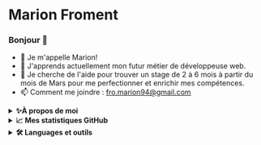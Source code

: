 # Marion Froment

### Bonjour 👋 
* 👩 Je m'appelle Marion!
* 🌱 J'apprends actuellement mon futur métier de développeuse web.
* 🤔 Je cherche de l'aide pour trouver un stage de 2 à 6 mois à partir du mois de Mars pour me perfectionner et enrichir mes compétences.
* 📫 Comment me joindre : fro.marion94@gmail.com

<details> 
  <summary><b>✨À propos de moi</b></summary><br/> 
  <ul>
    <li>🎂 21/12/94</li>
    <li>♐ Sagittaire</li>
    <li>❤️ J'aime 
      <ul>
        <li>🎨 dessiner</li>
        <li> 📚 lire</li>
        <li>🍂 jardiner</li>
        <li>🐾 les animaux</li>
        <li>🌸 les mangas</li>
        <li>🎮 les jeux vidéo</li>
      </ul>
    </li>
  </ul>

https://img.shields.io/badge/Nintendo_3DS-D12228?style=for-the-badge&logo=nintendo-3ds&logoColor=white
https://img.shields.io/badge/Nintendo_Switch-E60012?style=for-the-badge&logo=nintendo-switch&logoColor=white

⚡ Fun fact : Je suis actuellement en reconversion professionnelle, auparavent j'étais démonstratrice pour une marque de luxe d'esthétique. 
Grâce à mon expérience passée j'ai pu acquérir des notions sur les besoins des clients notamment sur leur exigence de consommation ainsi qu'à l'image de marque.
Je suis très sensible à l'aspect visuel des choses qui m'entourent, de ce l'UX/UI à une grande importance pour moi. J'aime codé du fonctionnel mais aussi du "beau". J'aimerais pouvoir travailler dans une entreprise qui me permettra d'aiguisé ces notions.
</details>

<details> 
    <summary><b>📈 Mes statistiques GitHub</b></summary><br/> 
<img src="https://github-readme-stats.vercel.app/api/top-langs?username=Marion-Froment&layout=compact&theme=dark"/>
</details>

<details> 
    <summary><b>🛠️ Languages et outils</b></summary><br/> 
    <ul>
  <li>Languages</li>
    <ul>
      <li>https://img.shields.io/badge/HTML5-E34F26?style=for-the-badge&logo=html5&logoColor=white</li>
      <li>https://img.shields.io/badge/CSS3-1572B6?style=for-the-badge&logo=css3&logoColor=white</li>
      <li>https://img.shields.io/badge/PHP-777BB4?style=for-the-badge&logo=php&logoColor=white</li>
      <li>https://img.shields.io/badge/JavaScript-323330?style=for-the-badge&logo=javascript&logoColor=F7DF1E</li>
      <li>https://img.shields.io/badge/React-20232A?style=for-the-badge&logo=react&logoColor=61DAFB</li>
      <li>https://img.shields.io/badge/Bootstrap-563D7C?style=for-the-badge&logo=bootstrap&logoColor=white</li>
      <li>https://img.shields.io/badge/Laravel-FF2D20?style=for-the-badge&logo=laravel&logoColor=white</li> 
      <li></li>
    </ul>
  <li>Database</li>
    <ul>
      <li>![](https://img.shields.io/badge/MySQL-005C84?style=for-the-badge&logo=mysql&logoColor=white)</li>
     </ul>
  <li>Office</li>
   <ul>
      <li>https://img.shields.io/badge/Trello-0052CC?style=for-the-badge&logo=trello&logoColor=white
      </li>
   </ul>
  <li>Navigateur</li>
  <ul>
      <li>https://img.shields.io/badge/Google_chrome-4285F4?style=for-the-badge&logo=Google-chrome&logoColor=white
      </li>
  </ul>
</ul>
</details>
